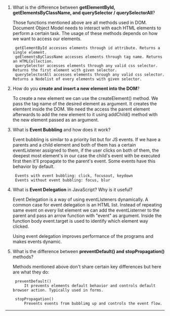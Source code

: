 

1. What is the difference between **getElementById, getElementsByClassName, and querySelector / querySelectorAll**?

    Those functions mentioned above are all methods used in DOM. Document Object Model needs to interact with each HTML elements to perform a certain task. The usage of these methods depends on how we want to access our elements. 
    
        getElementById accesses elements through id attribute. Returns a single element.
        geElementsByClassName accesses elements through tag name. Returns an HTMLCollection.
        querySelector accesses elements through any valid css selector. Returns the first element with given selector.
        querySelectorAll accesses elements through any valid css selector. Returns a Nodelist of every elements with given selector.



2. How do you **create and insert a new element into the DOM**?

    To create a new element we can use the createElement() method. We pass the tag name of the desired element as argument. It creates the elemtent inside the DOM. We need the access the parent element afterwards to add the new element to it using addChild() method with the new element passed as an argument.





3. What is **Event Bubbling** and how does it work?

    Event bubbling is similar to a priority list but for JS events. If we have a parents and a child element and both of them has a certain eventListener assigned to them, if the user clicks on both of them, the deepest most element's in our case the child's event with be executed first then it'll propagate to the parent's event. Some events have this behavior by default.

        Events with event bubbling: click, focusout, keydown
        Events without event bubbling: focus, blur



4. What is **Event Delegation** in JavaScript? Why is it useful?

    Event Delegation is a way of using eventLIsteners dynamically. A common case for event delegation is an HTML list. Instead of repeating same event on every list element we can add the eventListerner to the parent and pass an arrow function with "event" as argument. Inside the function body event.target is used to identify which element way clicked. 

    Using event delegation improves performance of the programs and makes events dynamic.



5. What is the difference between **preventDefault() and stopPropagation()** methods?


    Methods mentioned above don't share certain key differences but here are what they do:

        preventDefault()
            It prevents elements default behavior and controls default browser action. Typically used in forms.

        stopPropagation()
            Prevents events from bubblimg up and controls the event flow. 

---